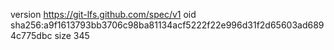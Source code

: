version https://git-lfs.github.com/spec/v1
oid sha256:a9f1613793bb3706c98ba81134acf5222f22e996d31f2d65603ad6894c775dbc
size 345
